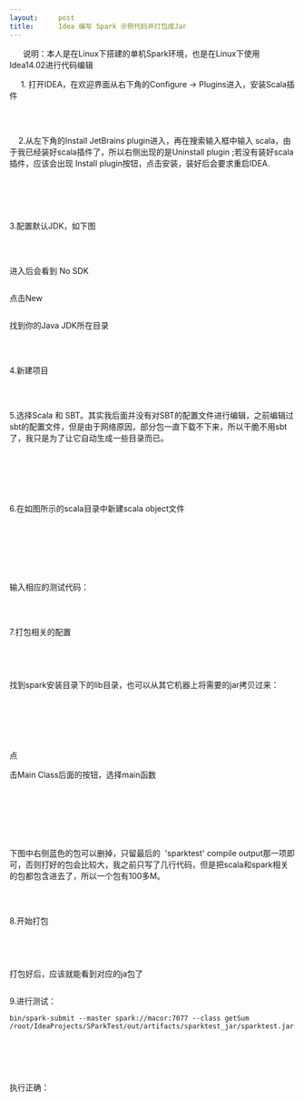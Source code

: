 ```yaml
---
layout:     post
title:      Idea 编写 Spark 示例代码并打包成Jar
---
```

<div id="article_content" class="article_content clearfix csdn-tracking-statistics" data-pid="blog" data-mod="popu_307" data-dsm="post">
								            <link rel="stylesheet" href="https://csdnimg.cn/release/phoenix/template/css/ck_htmledit_views-f76675cdea.css">
						<div class="htmledit_views" id="content_views">
                
<p>     <span style="font-size:14px;"> 说明：本人是在Linux下搭建的单机Spark环境，也是在Linux下使用Idea14.02</span><span style="font-size:14px;">进行代码编辑</span></p>
<p>     1. 打开IDEA，在欢迎界面从右下角的Configure -&gt; Plugins进入，安装Scala插件</p>
<p><img src="https://img-blog.csdn.net/20150111090757812?watermark/2/text/aHR0cDovL2Jsb2cuY3Nkbi5uZXQvZGFpNDUxOTU0NzA2/font/5a6L5L2T/fontsize/400/fill/I0JBQkFCMA==/dissolve/70/gravity/Center" alt=""><br></p>
<p><br></p>
<p>    2.从左下角的Install JetBrains plugin进入，再在搜索输入框中输入 scala，由于我已经装好scala插件了，所以右侧出现的是Uninstall plugin ;若没有装好scala插件，应该会出现 Install plugin按钮，点击安装，装好后会要求重启IDEA.</p>
<p><br></p>
<p><img src="https://img-blog.csdn.net/20150111085612187?watermark/2/text/aHR0cDovL2Jsb2cuY3Nkbi5uZXQvZGFpNDUxOTU0NzA2/font/5a6L5L2T/fontsize/400/fill/I0JBQkFCMA==/dissolve/70/gravity/Center" alt=""></p>
<p><br></p>
<p>3.配置默认JDK，如下图</p>
<p><img src="http://img.my.csdn.net/uploads/201501/11/1420939034_9982.png" alt=""><br></p>
<p><br></p>
<p>进入后会看到 No SDK</p>
<p><img src="https://img-blog.csdn.net/20150111085658722?watermark/2/text/aHR0cDovL2Jsb2cuY3Nkbi5uZXQvZGFpNDUxOTU0NzA2/font/5a6L5L2T/fontsize/400/fill/I0JBQkFCMA==/dissolve/70/gravity/Center" alt=""></p>
<p>点击New</p>
<p><img src="https://img-blog.csdn.net/20150111085652250?watermark/2/text/aHR0cDovL2Jsb2cuY3Nkbi5uZXQvZGFpNDUxOTU0NzA2/font/5a6L5L2T/fontsize/400/fill/I0JBQkFCMA==/dissolve/70/gravity/Center" alt=""></p>
<p>找到你的Java JDK所在目录</p>
<p><img src="https://img-blog.csdn.net/20150111085706375?watermark/2/text/aHR0cDovL2Jsb2cuY3Nkbi5uZXQvZGFpNDUxOTU0NzA2/font/5a6L5L2T/fontsize/400/fill/I0JBQkFCMA==/dissolve/70/gravity/Center" alt=""><br></p>
<p><br></p>
<p>4.新建项目</p>
<p><img src="https://img-blog.csdn.net/20150111084550578?watermark/2/text/aHR0cDovL2Jsb2cuY3Nkbi5uZXQvZGFpNDUxOTU0NzA2/font/5a6L5L2T/fontsize/400/fill/I0JBQkFCMA==/dissolve/70/gravity/Center" alt=""><br></p>
<p><br></p>
<p>5.选择Scala 和 SBT。其实我后面并没有对SBT的配置文件进行编辑，之前编辑过sbt的配置文件，但是由于网络原因，部分包一直下载不下来，所以干脆不用sbt了，我只是为了让它自动生成一些目录而已。</p>
<p><img src="https://img-blog.csdn.net/20150110222155265?watermark/2/text/aHR0cDovL2Jsb2cuY3Nkbi5uZXQvZGFpNDUxOTU0NzA2/font/5a6L5L2T/fontsize/400/fill/I0JBQkFCMA==/dissolve/70/gravity/Center" alt=""></p>
<p><br></p>
<p><img src="https://img-blog.csdn.net/20150110222216356?watermark/2/text/aHR0cDovL2Jsb2cuY3Nkbi5uZXQvZGFpNDUxOTU0NzA2/font/5a6L5L2T/fontsize/400/fill/I0JBQkFCMA==/dissolve/70/gravity/Center" alt=""></p>
<p><br></p>
<p>6.在如图所示的scala目录中新建scala object文件</p>
<p><img src="https://img-blog.csdn.net/20150110222225671?watermark/2/text/aHR0cDovL2Jsb2cuY3Nkbi5uZXQvZGFpNDUxOTU0NzA2/font/5a6L5L2T/fontsize/400/fill/I0JBQkFCMA==/dissolve/70/gravity/Center" alt=""></p>
<p><br></p>
<p><img src="https://img-blog.csdn.net/20150110222312407?watermark/2/text/aHR0cDovL2Jsb2cuY3Nkbi5uZXQvZGFpNDUxOTU0NzA2/font/5a6L5L2T/fontsize/400/fill/I0JBQkFCMA==/dissolve/70/gravity/Center" alt=""></p>
<p><br></p>
<p><img src="https://img-blog.csdn.net/20150110222331189?watermark/2/text/aHR0cDovL2Jsb2cuY3Nkbi5uZXQvZGFpNDUxOTU0NzA2/font/5a6L5L2T/fontsize/400/fill/I0JBQkFCMA==/dissolve/70/gravity/Center" alt=""></p>
<p>输入相应的测试代码：</p>
<p><img src="https://img-blog.csdn.net/20150110222453121?watermark/2/text/aHR0cDovL2Jsb2cuY3Nkbi5uZXQvZGFpNDUxOTU0NzA2/font/5a6L5L2T/fontsize/400/fill/I0JBQkFCMA==/dissolve/70/gravity/Center" alt=""></p>
<p><br></p>
<p>7.打包相关的配置</p>
<p><img src="https://img-blog.csdn.net/20150110222513978?watermark/2/text/aHR0cDovL2Jsb2cuY3Nkbi5uZXQvZGFpNDUxOTU0NzA2/font/5a6L5L2T/fontsize/400/fill/I0JBQkFCMA==/dissolve/70/gravity/Center" alt=""></p>
<p><br></p>
<p><img src="https://img-blog.csdn.net/20150110222610809?watermark/2/text/aHR0cDovL2Jsb2cuY3Nkbi5uZXQvZGFpNDUxOTU0NzA2/font/5a6L5L2T/fontsize/400/fill/I0JBQkFCMA==/dissolve/70/gravity/Center" alt=""></p>
<p>找到spark安装目录下的lib目录，也可以从其它机器上将需要的jar拷贝过来：</p>
<p><img src="https://img-blog.csdn.net/20150110222627938?watermark/2/text/aHR0cDovL2Jsb2cuY3Nkbi5uZXQvZGFpNDUxOTU0NzA2/font/5a6L5L2T/fontsize/400/fill/I0JBQkFCMA==/dissolve/70/gravity/Center" alt=""></p>
<p><br></p>
<p><img src="https://img-blog.csdn.net/20150110222746125?watermark/2/text/aHR0cDovL2Jsb2cuY3Nkbi5uZXQvZGFpNDUxOTU0NzA2/font/5a6L5L2T/fontsize/400/fill/I0JBQkFCMA==/dissolve/70/gravity/Center" alt=""></p>
<p><br></p>
<p><img src="https://img-blog.csdn.net/20150110222750031?watermark/2/text/aHR0cDovL2Jsb2cuY3Nkbi5uZXQvZGFpNDUxOTU0NzA2/font/5a6L5L2T/fontsize/400/fill/I0JBQkFCMA==/dissolve/70/gravity/Center" alt="">点</p>
<p>击Main Class后面的按钮，选择main函数</p>
<p><img src="https://img-blog.csdn.net/20150110222806531?watermark/2/text/aHR0cDovL2Jsb2cuY3Nkbi5uZXQvZGFpNDUxOTU0NzA2/font/5a6L5L2T/fontsize/400/fill/I0JBQkFCMA==/dissolve/70/gravity/Center" alt=""></p>
<p><br></p>
<p><img src="https://img-blog.csdn.net/20150110222846482?watermark/2/text/aHR0cDovL2Jsb2cuY3Nkbi5uZXQvZGFpNDUxOTU0NzA2/font/5a6L5L2T/fontsize/400/fill/I0JBQkFCMA==/dissolve/70/gravity/Center" alt=""></p>
<p><br></p>
<p><img src="https://img-blog.csdn.net/20150110222902347?watermark/2/text/aHR0cDovL2Jsb2cuY3Nkbi5uZXQvZGFpNDUxOTU0NzA2/font/5a6L5L2T/fontsize/400/fill/I0JBQkFCMA==/dissolve/70/gravity/Center" alt=""></p>
<p>下图中右侧蓝色的包可以删掉，只留最后的  'sparktest' compile output那一项即可，否则打好的包会比较大，我之前只写了几行代码，但是把scala和spark相关的包都包含进去了，所以一个包有100多M。</p>
<p><img src="https://img-blog.csdn.net/20150110222857937?watermark/2/text/aHR0cDovL2Jsb2cuY3Nkbi5uZXQvZGFpNDUxOTU0NzA2/font/5a6L5L2T/fontsize/400/fill/I0JBQkFCMA==/dissolve/70/gravity/Center" alt=""></p>
<p><br></p>
<p>8.开始打包</p>
<p><img src="https://img-blog.csdn.net/20150110222939256?watermark/2/text/aHR0cDovL2Jsb2cuY3Nkbi5uZXQvZGFpNDUxOTU0NzA2/font/5a6L5L2T/fontsize/400/fill/I0JBQkFCMA==/dissolve/70/gravity/Center" alt=""></p>
<p><br></p>
<p><img src="https://img-blog.csdn.net/20150110222953562?watermark/2/text/aHR0cDovL2Jsb2cuY3Nkbi5uZXQvZGFpNDUxOTU0NzA2/font/5a6L5L2T/fontsize/400/fill/I0JBQkFCMA==/dissolve/70/gravity/Center" alt=""></p>
<p>打包好后，应该就能看到对应的ja包了</p>
<p><img src="https://img-blog.csdn.net/20150110223010831?watermark/2/text/aHR0cDovL2Jsb2cuY3Nkbi5uZXQvZGFpNDUxOTU0NzA2/font/5a6L5L2T/fontsize/400/fill/I0JBQkFCMA==/dissolve/70/gravity/Center" alt=""></p>
<p>9.进行测试：</p>
<p></p>
<pre><code class="language-java">bin/spark-submit --master spark://macor:7077 --class getSum /root/IdeaProjects/SParkTest/out/artifacts/sparktest_jar/sparktest.jar</code></pre><br><p></p>
<p><img src="https://img-blog.csdn.net/20150110223007281?watermark/2/text/aHR0cDovL2Jsb2cuY3Nkbi5uZXQvZGFpNDUxOTU0NzA2/font/5a6L5L2T/fontsize/400/fill/I0JBQkFCMA==/dissolve/70/gravity/Center" alt=""></p>
<p><br></p>
<p>执行正确：</p>
<p><img src="http://img.my.csdn.net/uploads/201501/11/1420940624_8968.png" alt=""><br></p>
<p><br></p>
            </div>
                </div>